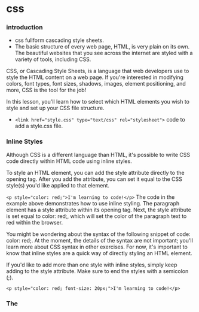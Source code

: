 # css
### introduction
* css fullform cascading style sheets.
* The basic structure of every web page, HTML, is very plain on its own. The beautiful websites that you see across the internet are styled with a variety of tools, including CSS.

CSS, or Cascading Style Sheets, is a language that web developers use to style the HTML content on a web page. If you're interested in modifying colors, font types, font sizes, shadows, images, element positioning, and more, CSS is the tool for the job!

In this lesson, you'll learn how to select which HTML elements you wish to style and set up your CSS file structure.
* ```<link href="style.css" type="text/css" rel="stylesheet">``` code to add a style.css file.
### Inline Styles
Although CSS is a different language than HTML, it's possible to write CSS code directly within HTML code using inline styles.

To style an HTML element, you can add the style attribute directly to the opening tag. After you add the attribute, you can set it equal to the CSS style(s) you'd like applied to that element.

```<p style="color: red;">I'm learning to code!</p>```
The code in the example above demonstrates how to use inline styling. The paragraph element has a style attribute within its opening tag. Next, the style attribute is set equal to color: red;, which will set the color of the paragraph text to red within the browser.

You might be wondering about the syntax of the following snippet of code: color: red;. At the moment, the details of the syntax are not important; you'll learn more about CSS syntax in other exercises. For now, it's important to know that inline styles are a quick way of directly styling an HTML element.

If you'd like to add more than one style with inline styles, simply keep adding to the style attribute. Make sure to end the styles with a semicolon (;).

```<p style="color: red; font-size: 20px;">I'm learning to code!</p>```


### The <style> Tag
* Inline styles are a fast way of styling HTML, but they also have limitations. If you wanted to style, for example
multiple elements you would have to add inline styling to each element manually. In addition, you would also have to maintain 
 the HTML code when additional elements are added.

Fortunately, HTML allows you to write CSS code in its own dedicated section with the <style> element. CSS can be written between opening and closing <style> tags. To use the <style> element, it must be placed inside of the <head> element.

```<head>
  <style>


  </style>
</head>```
After adding a <style> tag in the head section, you can begin writing CSS code.

```<head>
  <style>
    p {
      color: red;
      font-size: 20px;
    }
  </style>
</head>```
The CSS code in the example above changes the color of all paragraph text to red and also changes the size of the text to 20 pixels. Note how the syntax of the CSS code matches (for the most part) the syntax you used for inline styling. The main difference is that you can specify which elements to apply the styling to.

Again, the details of the CSS syntax in the example above aren't important at the moment. You will learn more about the details of CSS syntax in later lessons.


### The .css file
Developers avoid mixing code by storing HTML and CSS code in separate files (HTML files contain only HTML code, and CSS files contain only CSS code).

You can create a CSS file by using the .css file name extension, like so: style.css

With a CSS file, you can write all the CSS code needed to style a page without sacrificing the readability and maintainability of your HTML file.

### Linking the CSS File
Perfect! We successfully separated structure (HTML) from styling (CSS), but the web page still looks bland. Why?

When HTML and CSS code are in separate files, the files must be linked. Otherwise, the HTML file won't be able to locate the CSS code, and the styling will not be applied.

You can use the <link> element to link HTML and CSS files together. The <link> element must be placed within the head of the HTML file. It is a self-closing tag and requires the following three attributes:

href — like the anchor element, the value of this attribute must be the address, or path, to the CSS file.
type — this attribute describes the type of document that you are linking to (in this case, a CSS file). The value of this attribute should be set to text/css.
rel — this attribute describes the relationship between the HTML file and the CSS file. Because you are linking to a stylesheet, the value should be set to stylesheet.
When linking an HTML file and a CSS file together, the <link> element will look like the following:

<link href="https://www.codecademy.com/stylesheets/style.css" type="text/css" rel="stylesheet">
Note that in the example above the path to the stylesheet is a URL:

https://www.codecademy.com/stylesheets/style.css
Specifying the path to the stylesheet using a URL is one way of linking a stylesheet.

If the CSS file is stored in the same directory as your HTML file, then you can specify a relative path instead of a URL, like so:

<link href="./style.css" type="text/css" rel="stylesheet">
Using a relative path is very common way of linking a stylesheet.



### Tag Name
CSS can select HTML elements by using an element's tag name. A tag name is the word (or character) between HTML angle brackets.

For example, in HTML, the tag for a paragraph element is <p>. The CSS syntax for selecting <p> elements is:

p {

}
In the example above, all paragraph elements will be selected using a CSS selector. The selector in the example above is p. Note that the CSS selector matches the HTML tag for that element, but without the angle brackets.

In addition, two curly braces follow immediately after the selector (an opening and closing brace, respectively). Any CSS properties will go inside of the curly braces to style the selected elements.


### Class Name
CSS is not limited to selecting elements by tag name. HTML elements can have more than just a tag name; they can also have attributes. One common attribute is the class attribute. It's also possible to select an element by its class attribute.

For example, consider the following HTML:

<p class="brand">Sole Shoe Company</p>
The paragraph element in the example above has a class attribute within the <p> tag. The class attribute is set to "brand". To select this element using CSS, we could use the following CSS selector:

.brand {

}
To select an HTML element by its class using CSS, a period (.) must be prepended to the class's name. In the example above case, the class is brand, so the CSS selector for it is .brand.


### Multiple Classes
We can use CSS to select an HTML element's class attribute by name.

So far, we've selected elements using only one class name per element. If every HTML element had a single class, all the style information for each element would require a new class.

Luckily, it's possible to add more than one class name to an HTML element's class attribute.

For instance, perhaps there's a heading element that needs to be green and bold. You could write two CSS rules like so:

.green {
  color: green;
}

.bold {
  font-weight: bold;
}
Then, you could include both of these classes on one HTML element like this:

<h1 class="green bold"> ... </h1>
We can add multiple classes to an HTML element's class attribute by separating them with a space. This enables us to mix and match CSS classes to create many unique styles without writing a custom class for every style combination needed.


### ID Name
If an HTML element needs to be styled uniquely (no matter what classes are applied to the element), we can add an ID to the element. To add an ID to an element, the element needs an id attribute:

<h1 id="large-title"> ... </h1>
Then, CSS can select HTML elements by their id attribute. To select an id element, CSS prepends the id name with a hashtag (#). For instance, if we wanted to select the HTML element in the example above, it would look like this:

#large-title {

}
The id name is large-title, therefore the CSS selector for it is #large-title.

### Classes and IDs
CSS can select HTML elements by their tag, class, and ID. CSS classes and IDs have different purposes, which can affect which one you use to style HTML elements.

CSS classes are meant to be reused over many elements. By writing CSS classes, you can style elements in a variety of ways by mixing classes on HTML elements.

For instance, imagine a page with two headlines. One headline needs to be bold and blue, and the other needs to be bold and green. Instead of writing separate CSS rules for each headline that repeat each other's code, it's better to write a .bold CSS rule, a .green CSS rule, and a .blue CSS rule. Then you can give one headline the bold green classes, and the other the bold blue classes.

While classes are meant to be used many times, an ID is meant to style only one element. As we'll learn in the next exercise, IDs override the styles of tags and classes. Since IDs override class and tag styles, they should be used sparingly and only on elements that need to always appear the same.

### Specificity
Specificity is the order by which the browser decides which CSS styles will be displayed. A best practice in CSS is to style elements while using the lowest degree of specificity, so that if an element needs a new style, it is easy to override.

IDs are the most specific selector in CSS, followed by classes, and finally, tags. For example, consider the following HTML and CSS:

<h1 class="headline">Breaking News</h1>
h1 {
  color: red;
}

.headline {
  color: firebrick;
}
In the example code above, the color of the heading would be set to firebrick, as the class selector is more specific than the tag selector. If an ID attribute (and selector) were added to the code above, the styles within the ID selector's body would override all other styles for the heading. The only way to override an ID is to add another ID with additional styling.

Over time, as files grow with code, many elements may have IDs, which can make CSS difficult to edit, since a new, more specific style must be created to change the style of an element.

To make styles easy to edit, it's best to style with a tag selector, if possible. If not, add a class selector. If that is not specific enough, then consider using an ID selector.

### Chaining Selectors
When writing CSS rules, it's possible to require an HTML element to have two or more CSS selectors at the same time.

This is done by combining multiple selectors, which we will refer to as chaining. For instance, if there was a .special class for h1 elements, the CSS would look like:

h1.special {

}
The code above would select only the h1 elements that have a class of special. If a p element also had a class of special, the rule in the example would not style the paragraph.
